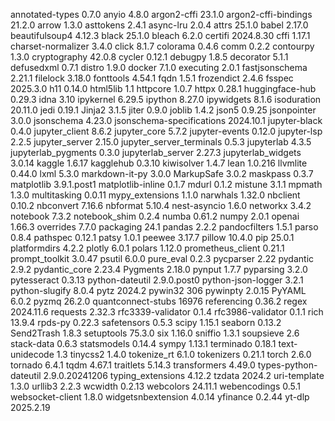 annotated-types           0.7.0
anyio                     4.8.0
argon2-cffi               23.1.0
argon2-cffi-bindings      21.2.0
arrow                     1.3.0
asttokens                 2.4.1
async-lru                 2.0.4
attrs                     25.1.0
babel                     2.17.0
beautifulsoup4            4.12.3
black                     25.1.0
bleach                    6.2.0
certifi                   2024.8.30
cffi                      1.17.1
charset-normalizer        3.4.0
click                     8.1.7
colorama                  0.4.6
comm                      0.2.2
contourpy                 1.3.0
cryptography              42.0.8
cycler                    0.12.1
debugpy                   1.8.5
decorator                 5.1.1
defusedxml                0.7.1
distro                    1.9.0
docker                    7.1.0
executing                 2.0.1
fastjsonschema            2.21.1
filelock                  3.18.0
fonttools                 4.54.1
fqdn                      1.5.1
frozendict                2.4.6
fsspec                    2025.3.0
h11                       0.14.0
html5lib                  1.1
httpcore                  1.0.7
httpx                     0.28.1
huggingface-hub           0.29.3
idna                      3.10
ipykernel                 6.29.5
ipython                   8.27.0
ipywidgets                8.1.6
isoduration               20.11.0
jedi                      0.19.1
Jinja2                    3.1.5
jiter                     0.9.0
joblib                    1.4.2
json5                     0.9.25
jsonpointer               3.0.0
jsonschema                4.23.0
jsonschema-specifications 2024.10.1
jupyter-black             0.4.0
jupyter_client            8.6.2
jupyter_core              5.7.2
jupyter-events            0.12.0
jupyter-lsp               2.2.5
jupyter_server            2.15.0
jupyter_server_terminals  0.5.3
jupyterlab                4.3.5
jupyterlab_pygments       0.3.0
jupyterlab_server         2.27.3
jupyterlab_widgets        3.0.14
kaggle                    1.6.17
kagglehub                 0.3.10
kiwisolver                1.4.7
lean                      1.0.216
llvmlite                  0.44.0
lxml                      5.3.0
markdown-it-py            3.0.0
MarkupSafe                3.0.2
maskpass                  0.3.7
matplotlib                3.9.1.post1
matplotlib-inline         0.1.7
mdurl                     0.1.2
mistune                   3.1.1
mpmath                    1.3.0
multitasking              0.0.11
mypy_extensions           1.1.0
narwhals                  1.32.0
nbclient                  0.10.2
nbconvert                 7.16.6
nbformat                  5.10.4
nest-asyncio              1.6.0
networkx                  3.4.2
notebook                  7.3.2
notebook_shim             0.2.4
numba                     0.61.2
numpy                     2.0.1
openai                    1.66.3
overrides                 7.7.0
packaging                 24.1
pandas                    2.2.2
pandocfilters             1.5.1
parso                     0.8.4
pathspec                  0.12.1
patsy                     1.0.1
peewee                    3.17.7
pillow                    10.4.0
pip                       25.0.1
platformdirs              4.2.2
plotly                    6.0.1
polars                    1.12.0
prometheus_client         0.21.1
prompt_toolkit            3.0.47
psutil                    6.0.0
pure_eval                 0.2.3
pycparser                 2.22
pydantic                  2.9.2
pydantic_core             2.23.4
Pygments                  2.18.0
pynput                    1.7.7
pyparsing                 3.2.0
pytesseract               0.3.13
python-dateutil           2.9.0.post0
python-json-logger        3.2.1
python-slugify            8.0.4
pytz                      2024.2
pywin32                   306
pywinpty                  2.0.15
PyYAML                    6.0.2
pyzmq                     26.2.0
quantconnect-stubs        16976
referencing               0.36.2
regex                     2024.11.6
requests                  2.32.3
rfc3339-validator         0.1.4
rfc3986-validator         0.1.1
rich                      13.9.4
rpds-py                   0.22.3
safetensors               0.5.3
scipy                     1.15.1
seaborn                   0.13.2
Send2Trash                1.8.3
setuptools                75.3.0
six                       1.16.0
sniffio                   1.3.1
soupsieve                 2.6
stack-data                0.6.3
statsmodels               0.14.4
sympy                     1.13.1
terminado                 0.18.1
text-unidecode            1.3
tinycss2                  1.4.0
tokenize_rt               6.1.0
tokenizers                0.21.1
torch                     2.6.0
tornado                   6.4.1
tqdm                      4.67.1
traitlets                 5.14.3
transformers              4.49.0
types-python-dateutil     2.9.0.20241206
typing_extensions         4.12.2
tzdata                    2024.2
uri-template              1.3.0
urllib3                   2.2.3
wcwidth                   0.2.13
webcolors                 24.11.1
webencodings              0.5.1
websocket-client          1.8.0
widgetsnbextension        4.0.14
yfinance                  0.2.44
yt-dlp                    2025.2.19
